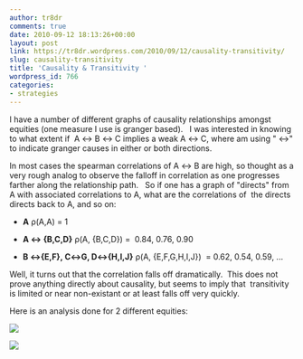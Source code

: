 ```yaml
---
author: tr8dr
comments: true
date: 2010-09-12 18:13:26+00:00
layout: post
link: https://tr8dr.wordpress.com/2010/09/12/causality-transitivity/
slug: causality-transitivity
title: 'Causality & Transitivity '
wordpress_id: 766
categories:
- strategies
---
```


I have a number of different graphs of causality relationships amongst equities (one measure I use is granger based).   I was interested in knowing to what extent if  A ↔ B ↔ C implies a weak A ↔ C, where am using " ↔" to indicate granger causes in either or both directions.

In most cases the spearman correlations of A ↔ B are high, so thought as a very rough analog to observe the falloff in correlation as one progresses farther along the relationship path.   So if one has a graph of "directs" from A with associated correlations to A, what are the correlations of  the directs directs back to A, and so on:



	
  * **A**
ρ(A,A) = 1

	
  * **A ↔ {B,C,D}**
ρ(A, {B,C,D}) =  0.84, 0.76, 0.90

	
  * **B ↔{E,F}, C↔G, D↔{H,I,J}**
ρ(A, {E,F,G,H,I,J})  = 0.62, 0.54, 0.59, ...


Well, it turns out that the correlation falls off dramatically.  This does not prove anything directly about causality, but seems to imply that  transitivity is limited or near non-existant or at least falls off very quickly.

Here is an analysis done for 2 different equities:

[![](http://tr8dr.files.wordpress.com/2010/09/screen-shot-2010-09-12-at-2-11-55-pm.png)](http://tr8dr.files.wordpress.com/2010/09/screen-shot-2010-09-12-at-2-11-55-pm.png)

[![](http://tr8dr.files.wordpress.com/2010/09/screen-shot-2010-09-12-at-2-12-12-pm.png)](http://tr8dr.files.wordpress.com/2010/09/screen-shot-2010-09-12-at-2-12-12-pm.png)
